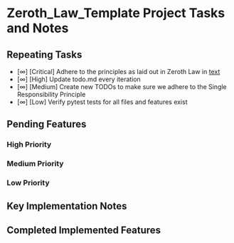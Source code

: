 # Zeroth_Law_Template Project Tasks and Notes

## Repeating Tasks
- [∞] [Critical] Adhere to the principles as laid out in Zeroth Law in [text](docs/ZerothLawAIFramework.py.md)
- [∞] [High] Update todo.md every iteration
- [∞] [Medium] Create new TODOs to make sure we adhere to the Single Responsibility Principle
- [∞] [Low] Verify pytest tests for all files and features exist

## Pending Features

### High Priority

### Medium Priority

### Low Priority

## Key Implementation Notes

## Completed Implemented Features